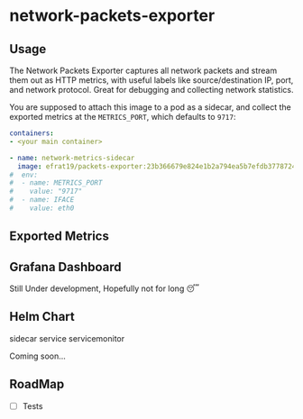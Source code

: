 # network-packets-exporter

## Usage
The Network Packets Exporter captures all network packets and stream them out as HTTP metrics, with useful labels like source/destination IP, port, and network protocol.
Great for debugging and collecting network statistics.

You are supposed to attach this image to a pod as a sidecar, and collect the exported metrics at the `METRICS_PORT`, which defaults to `9717`:

```yaml
containers:
- <your main container>

- name: network-metrics-sidecar
  image: efrat19/packets-exporter:23b366679e824e1b2a794ea5b7efdb3778724b64
#  env:
#  - name: METRICS_PORT
#    value: "9717"
#  - name: IFACE
#    value: eth0
```



## Exported Metrics



## Grafana Dashboard

Still Under development, Hopefully not for long :sleeping: 

## Helm Chart

sidecar
service
servicemonitor


Coming soon...

## RoadMap

- [ ] Tests


